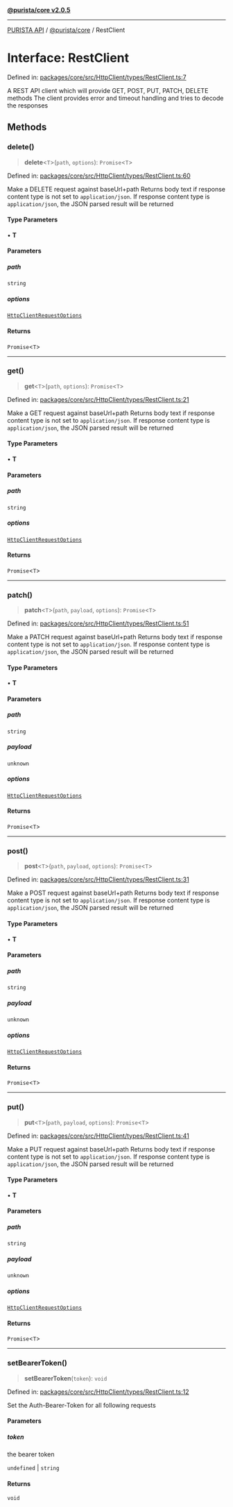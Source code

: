 [**@purista/core v2.0.5**](../README.md)

***

[PURISTA API](../../../packages.md) / [@purista/core](../README.md) / RestClient

# Interface: RestClient

Defined in: [packages/core/src/HttpClient/types/RestClient.ts:7](https://github.com/puristajs/purista/blob/master/packages/core/src/HttpClient/types/RestClient.ts#L7)

A REST API client which will provide GET, POST, PUT, PATCH, DELETE methods
The client provides error and timeout handling and tries to decode the responses

## Methods

### delete()

> **delete**\<`T`\>(`path`, `options`): `Promise`\<`T`\>

Defined in: [packages/core/src/HttpClient/types/RestClient.ts:60](https://github.com/puristajs/purista/blob/master/packages/core/src/HttpClient/types/RestClient.ts#L60)

Make a DELETE request against baseUrl+path
Returns body text if response content type is not set to `application/json`.
If response content type is `application/json`, the JSON parsed result will be returned

#### Type Parameters

• **T**

#### Parameters

##### path

`string`

##### options

[`HttpClientRequestOptions`](../type-aliases/HttpClientRequestOptions.md)

#### Returns

`Promise`\<`T`\>

***

### get()

> **get**\<`T`\>(`path`, `options`): `Promise`\<`T`\>

Defined in: [packages/core/src/HttpClient/types/RestClient.ts:21](https://github.com/puristajs/purista/blob/master/packages/core/src/HttpClient/types/RestClient.ts#L21)

Make a GET request against baseUrl+path
Returns body text if response content type is not set to `application/json`.
If response content type is `application/json`, the JSON parsed result will be returned

#### Type Parameters

• **T**

#### Parameters

##### path

`string`

##### options

[`HttpClientRequestOptions`](../type-aliases/HttpClientRequestOptions.md)

#### Returns

`Promise`\<`T`\>

***

### patch()

> **patch**\<`T`\>(`path`, `payload`, `options`): `Promise`\<`T`\>

Defined in: [packages/core/src/HttpClient/types/RestClient.ts:51](https://github.com/puristajs/purista/blob/master/packages/core/src/HttpClient/types/RestClient.ts#L51)

Make a PATCH request against baseUrl+path
Returns body text if response content type is not set to `application/json`.
If response content type is `application/json`, the JSON parsed result will be returned

#### Type Parameters

• **T**

#### Parameters

##### path

`string`

##### payload

`unknown`

##### options

[`HttpClientRequestOptions`](../type-aliases/HttpClientRequestOptions.md)

#### Returns

`Promise`\<`T`\>

***

### post()

> **post**\<`T`\>(`path`, `payload`, `options`): `Promise`\<`T`\>

Defined in: [packages/core/src/HttpClient/types/RestClient.ts:31](https://github.com/puristajs/purista/blob/master/packages/core/src/HttpClient/types/RestClient.ts#L31)

Make a POST request against baseUrl+path
Returns body text if response content type is not set to `application/json`.
If response content type is `application/json`, the JSON parsed result will be returned

#### Type Parameters

• **T**

#### Parameters

##### path

`string`

##### payload

`unknown`

##### options

[`HttpClientRequestOptions`](../type-aliases/HttpClientRequestOptions.md)

#### Returns

`Promise`\<`T`\>

***

### put()

> **put**\<`T`\>(`path`, `payload`, `options`): `Promise`\<`T`\>

Defined in: [packages/core/src/HttpClient/types/RestClient.ts:41](https://github.com/puristajs/purista/blob/master/packages/core/src/HttpClient/types/RestClient.ts#L41)

Make a PUT request against baseUrl+path
Returns body text if response content type is not set to `application/json`.
If response content type is `application/json`, the JSON parsed result will be returned

#### Type Parameters

• **T**

#### Parameters

##### path

`string`

##### payload

`unknown`

##### options

[`HttpClientRequestOptions`](../type-aliases/HttpClientRequestOptions.md)

#### Returns

`Promise`\<`T`\>

***

### setBearerToken()

> **setBearerToken**(`token`): `void`

Defined in: [packages/core/src/HttpClient/types/RestClient.ts:12](https://github.com/puristajs/purista/blob/master/packages/core/src/HttpClient/types/RestClient.ts#L12)

Set the Auth-Bearer-Token for all following requests

#### Parameters

##### token

the bearer token

`undefined` | `string`

#### Returns

`void`
